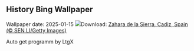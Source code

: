 ## History Bing Wallpaper
Wallpaper date: 2025-01-15
![](https://www.bing.com/th?id=OHR.CadizSpain_EN-CA1050667038_UHD.jpg&w=1000)Download: [Zahara de la Sierra, Cadiz, Spain (© SEN LI/Getty Images)](https://www.bing.com/th?id=OHR.CadizSpain_EN-CA1050667038_UHD.jpg)

Auto get programm by LtgX
